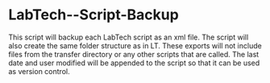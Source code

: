 # LabTech--Script-Backup
This script will backup each LabTech script as an xml file. The script will also create the same folder structure as in LT. These exports will not include files from the transfer directory or any other scripts that are called.
The last date and user modified will be appended to the script so that it can be used as version control.
